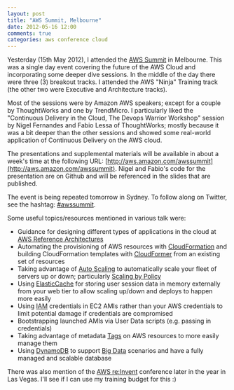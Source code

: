 ```yaml
---
layout: post
title: "AWS Summit, Melbourne"
date: 2012-05-16 12:00
comments: true
categories: aws conference cloud
---
```

Yesterday (15th May 2012), I attended the [AWS Summit](http://aws.amazon.com/apac/awssummit-au/) in Melbourne.  This was a single day event covering the future of the AWS Cloud and incorporating some deeper dive sessions.  In the middle of the day there were three (3) breakout tracks.  I attended the AWS "Ninja" Training track (the other two were Executive and Architecture tracks).

Most of the sessions were by Amazon AWS speakers; except for a couple by ThoughtWorks and one by TrendMicro.  I particularly liked the "Continuous Delivery in the Cloud, The Devops Warrior Workshop" session by Nigel Fernandes and Fabio Lessa of ThoughtWorks; mostly because it was a bit deeper than the other sessions and showed some real-world application of Continuous Delivery on the AWS cloud.

The presentations and supplemental materials will be available in about a week's time at the following URL: [http://aws.amazon.com/awssummit](http://aws.amazon.com/awssummit).  Nigel and Fabio's code for the presentation are on Github and will be referenced in the slides that are published.

The event is being repeated tomorrow in Sydney.  To follow along on Twitter, see the hashtag: [#awssummit](https://twitter.com/#!/search/%23awssummit).

Some useful topics/resources mentioned in various talk were:

* Guidance for designing different types of applications in the cloud at [AWS Reference Architectures](http://aws.amazon.com/architecture/)
* Automating the provisioning of AWS resources with [CloudFormation](http://aws.amazon.com/cloudformation/) and building CloudFormation templates with [CloudFormer](http://aws.amazon.com/developertools/6460180344805680) from an existing set of resources
* Taking advantage of [Auto Scaling](http://aws.amazon.com/autoscaling/) to automatically scale your fleet of servers up or down; particularly [Scaling by Policy](http://docs.amazonwebservices.com/AutoScaling/latest/DeveloperGuide/scaling_typesof.html)
* Using [ElasticCache](http://aws.amazon.com/elasticache/) for storing user session data in memory externally from your web tier to allow scaling up/down and deploys to happen more easily
* Using [IAM](http://aws.amazon.com/iam/) credentials in EC2 AMIs rather than your AWS credentials to limit potential damage if credentials are compromised
* Bootstrapping launched AMIs via User Data scripts (e.g. passing in credentials)
* Taking advantage of metadata [Tags](http://docs.amazonwebservices.com/AWSEC2/latest/UserGuide/Using_Tags.html) on AWS resources to more easily manage them
* Using [DynamoDB](http://aws.amazon.com/dynamodb/) to support [Big Data](http://en.wikipedia.org/wiki/Big_data) scenarios and have a fully managed and scalable database

There was also mention of the [AWS re:Invent](http://reinvent.awsevents.com/) conference later in the year in Las Vegas.  I'll see if I can use my training budget for this :)
